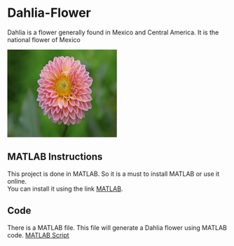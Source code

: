 # Dahlia-Flower
Dahlia is a flower generally found in Mexico and Central America. It is the national flower of Mexico

<img src="https://github.com/adarshkashyap15/Dahlia-Flower/blob/main/Dahlia.jpg" alt="Project Logo" width="250" height="200" />

## MATLAB Instructions
This project is done in MATLAB. So it is a must to install MATLAB or use it online.  
You can install it using the link [MATLAB](https://www.mathworks.com/products/matlab.html).

## Code
There is a MATLAB file. This file will generate a Dahlia flower using MATLAB code.
[MATLAB Script](https://github.com/adarshkashyap15/Dahlia-Flower/blob/main/Dahlia_flower.m)


